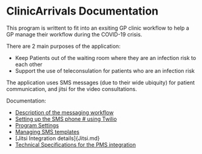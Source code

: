 # ClinicArrivals Documentation
 
This program is writtent to fit into an exsiting GP clinic workflow
to help a GP manage their workflow during the COVID-19 crisis. 

There are 2 main purposes of the application: 

* Keep Patients out of the waiting room where they are an infection risk to each other 
* Support the use of teleconsulation for patients who are an infection risk

The application uses SMS messages (due to their wide ubiquity) for patient communication,
and jitsi for the video consultations. 

Documentation:

* [Description of the messaging workflow](Workflow.md)
* [Setting up the SMS phone # using Twilio](Twilio.md)
* [Program Settings](Settings.md)
* [Managing SMS templates](Templates.md)
* [Jitsi Integration details]{Jitsi.md}
* [Technical Specifications for the PMS integration](FHIRDocumentation.md)
